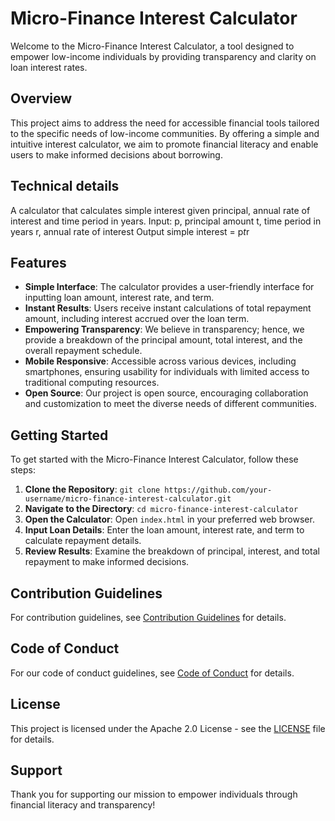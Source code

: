 # Micro-Finance Interest Calculator

Welcome to the Micro-Finance Interest Calculator, a tool designed to empower low-income individuals by providing transparency and clarity on loan interest rates.

## Overview

This project aims to address the need for accessible financial tools tailored to the specific needs of low-income communities. By offering a simple and intuitive interest calculator, we aim to promote financial literacy and enable users to make informed decisions about borrowing.

## Technical details
A calculator that calculates simple interest given principal, annual rate of interest and time period in years.
Input:
   p, principal amount
   t, time period in years
   r, annual rate of interest
Output
   simple interest = p*t*r

## Features

- **Simple Interface**: The calculator provides a user-friendly interface for inputting loan amount, interest rate, and term.
- **Instant Results**: Users receive instant calculations of total repayment amount, including interest accrued over the loan term.
- **Empowering Transparency**: We believe in transparency; hence, we provide a breakdown of the principal amount, total interest, and the overall repayment schedule.
- **Mobile Responsive**: Accessible across various devices, including smartphones, ensuring usability for individuals with limited access to traditional computing resources.
- **Open Source**: Our project is open source, encouraging collaboration and customization to meet the diverse needs of different communities.

## Getting Started

To get started with the Micro-Finance Interest Calculator, follow these steps:

1. **Clone the Repository**: `git clone https://github.com/your-username/micro-finance-interest-calculator.git`
2. **Navigate to the Directory**: `cd micro-finance-interest-calculator`
3. **Open the Calculator**: Open `index.html` in your preferred web browser.
4. **Input Loan Details**: Enter the loan amount, interest rate, and term to calculate repayment details.
5. **Review Results**: Examine the breakdown of principal, interest, and total repayment to make informed decisions.

## Contribution Guidelines

For contribution guidelines, see [Contribution Guidelines](<Contribution Guidelines.md>) for details.

## Code of Conduct

For our code of conduct guidelines, see [Code of Conduct](<Code of Conduct.md>) for details.

## License

This project is licensed under the Apache 2.0 License - see the [LICENSE](LICENSE) file for details.

## Support

Thank you for supporting our mission to empower individuals through financial literacy and transparency!
